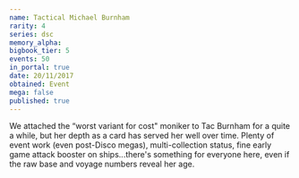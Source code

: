 ```yaml
---
name: Tactical Michael Burnham
rarity: 4
series: dsc
memory_alpha:
bigbook_tier: 5
events: 50
in_portal: true
date: 20/11/2017
obtained: Event
mega: false
published: true
---
```


We attached the “worst variant for cost" moniker to Tac Burnham for a quite a while, but her depth as a card has served her well over time. Plenty of event work (even post-Disco megas), multi-collection status, fine early game attack booster on ships...there's something for everyone here, even if the raw base and voyage numbers reveal her age.
